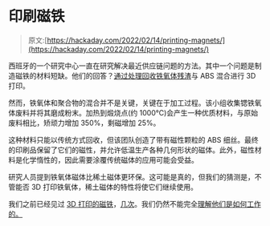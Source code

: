 # 印刷磁铁

> 原文:[https://hackaday.com/2022/02/14/printing-magnets/](https://hackaday.com/2022/02/14/printing-magnets/)

西班牙的一个研究中心一直在研究解决最近供应链问题的方法。其中一个问题是制造磁铁的材料短缺。他们的回答？[通过处理回收铁氧体残渣](https://physics.aps.org/articles/v15/14)与 ABS 混合进行 3D 打印。

然而，铁氧体和聚合物的混合并不是关键，关键在于加工过程。该小组收集锶铁氧体废料并将其磨成粉末。加热到煅烧点(约 1000℃)会产生一种优质材料，与原始废料相比，矫顽力增加 350%，剩磁增加 25%。

这种材料只能以传统方式回收，但该团队创造了带有磁性颗粒的 ABS 细丝。最终的印刷品保留了它们的磁性，并允许低温生产各种几何形状的磁体。此外，磁性材料是化学惰性的，因此需要涂覆传统磁体的应用可能会受益。

研究人员提到铁氧体磁体比稀土磁体更环保。这可能是真的，但我们的猜测是，不管能否 3D 打印铁氧体，稀土磁体的特性将使它们继续使用。

我们之前已经见过 [3D 打印的磁铁](https://hackaday.com/2021/12/24/tiny-3d-printed-magnets-show-patterns/)，[几次](https://hackaday.com/2016/11/12/3d-printing-permanent-magnets/)。我们仍然不能完全[理解他们是如何工作的。](https://hackaday.com/2015/11/20/back-to-basics-whats-the-deal-with-magnets/)
